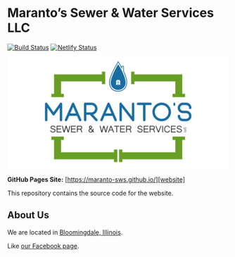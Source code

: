 # Maranto’s Sewer & Water Services LLC

[![Build Status](https://travis-ci.org/maranto-sws/maranto-sws.github.io.svg?branch=develop)](https://travis-ci.org/maranto-sws/maranto-sws.github.io)
[![Netlify Status](https://api.netlify.com/api/v1/badges/296e7fd7-2306-4806-8b8e-1b89825d0f9a/deploy-status)](https://app.netlify.com/sites/maranto-sws-github-io/deploys)

![Logo][logo]

**GitHub Pages Site:** [https://maranto-sws.github.io/][website]

This repository contains the source code for the website.

## About Us

We are located in [Bloomingdale, Illinois](https://en.wikipedia.org/wiki/Bloomingdale,_Illinois).

Like [our Facebook page][facebook].

[logo]: https://github.com/maranto-sws/maranto-sws.github.io/raw/develop/src/assets/logo_on_white_4096x2048.jpg
[website]: https://maranto-sws.github.io/
[facebook]: https://www.facebook.com/Marantos-Sewer-Water-Services-LLC-657508358034475/

